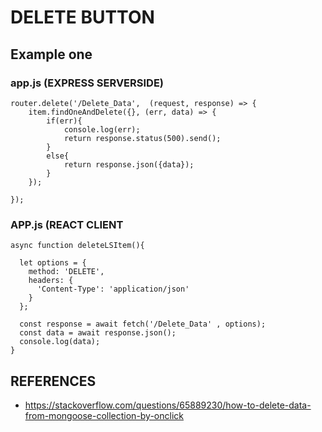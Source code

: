 # DELETE BUTTON


## Example one

### app.js (EXPRESS SERVERSIDE)

```
router.delete('/Delete_Data',  (request, response) => {
    item.findOneAndDelete({}, (err, data) => {
        if(err){
            console.log(err);
            return response.status(500).send();
        }
        else{
            return response.json({data});
        }
    });
    
});
```
### APP.js (REACT CLIENT
```
async function deleteLSItem(){
  
  let options = {
    method: 'DELETE',
    headers: {
      'Content-Type': 'application/json'
    }
  };

  const response = await fetch('/Delete_Data' , options);
  const data = await response.json();
  console.log(data);
}
```

## REFERENCES

- https://stackoverflow.com/questions/65889230/how-to-delete-data-from-mongoose-collection-by-onclick
